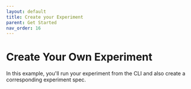 ```yaml
---
layout: default
title: Create your Experiment
parent: Get Started
nav_order: 16  
---
```


# Create Your Own Experiment

In this example, you'll run your experiment from the CLI and also create a corresponding experiment spec. 
